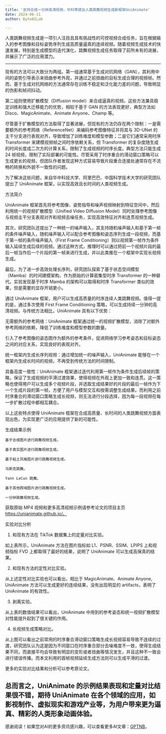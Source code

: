 ```yaml
---
title: '支持合成一分钟高清视频，华科等提出人类跳舞视频生成新框架UniAnimate'
date: 2024-06-11
author: ByteAILab

---
```


人类跳舞视频生成是一项引人注目且具有挑战性的可控视频合成任务，旨在根据输入的参考图像和目标姿势序列生成高质量逼真的连续视频。随着视频生成技术的快速发展，特别是生成模型的迭代演化，跳舞视频生成任务取得了前所未有的进展，并展示了广泛的应用潜力。

---


现有的方法可以大致分为两组。第一组通常基于生成对抗网络（GAN），其利用中间的姿势引导表示来扭曲参考外观，并通过之前扭曲的目标生成合理的视频帧。然而，基于生成对抗网络的方法通常存在训练不稳定和泛化能力差的问题，导致明显的伪影和帧间抖动。

第二组则使用扩散模型（Diffusion model）来合成逼真的视频。这些方法兼具稳定训练和强大迁移能力的优势，相较于基于 GAN 的方法表现更好，典型方法如 Disco、MagicAnimate、Animate Anyone、Champ 等。

尽管基于扩散模型的方法取得了显著进展，但现有的方法仍存在两个限制：一是需要额外的参考网络（ReferenceNet）来编码参考图像特征并将其与 3D-UNet 的主干分支进行表观对齐，导致增加了训练难度和模型参数；二是它们通常采用时序 Transformer 来建模视频帧之间时序依赖关系，但 Transformer 的复杂度随生成的时间长度成二次方的计算关系，限制了生成视频的时序长度。典型方法只能生成 24 帧视频，限制了实际部署的可能性。尽管采用了时序重合的滑动窗口策略可以生成更长的视频，但团队作者发现这种方式容易导致片段重合连接处通常存在不流畅的转换和外貌不一致性的问题。

为了解决这些问题，来自华中科技大学、阿里巴巴、中国科学技术大学的研究团队提出了 UniAnimate 框架，以实现高效且长时间的人类视频生成。

方法简介

UniAnimate 框架首先将参考图像、姿势指导和噪声视频映射到特征空间中，然后利用统一的视频扩散模型（Unified Video Diffusion Model）同时处理参考图像与视频主干分支表观对齐和视频去噪任务，实现高效特征对齐和连贯视频生成。

其次，研究团队还提出了一种统一的噪声输入，其支持随机噪声输入和基于第一帧的条件噪声输入，随机噪声输入可以配合参考图像和姿态序列生成一段视频，而基于第一帧的条件噪声输入（First Frame Conditioning）则以视频第一帧作为条件输入延续生成后续的视频。通过这种方式，推理时可以通过把前一个视频片段的最后一帧当作后一个片段的第一帧来进行生成，并以此类推在一个框架中实现长视频生成。

最后，为了进一步高效处理长序列，研究团队探索了基于状态空间模型（Mamba）的时间建模架构，作为原始的计算密集型时序 Transformer 的一种替代。实验发现基于时序 Mamba 的架构可以取得和时序 Transformer 类似的效果，但是需要的显存开销更小。

通过 UniAnimate 框架，用户可以生成高质量的时序连续人类跳舞视频。值得一提的是，通过多次使用 First Frame Conditioning 策略，可以生成持续一分钟的高清视频。与传统方法相比，UniAnimate 具有以下优势：

无需额外的参考网络：UniAnimate 框架通过统一的视频扩散模型，消除了对额外参考网络的依赖，降低了训练难度和模型参数的数量。

引入了参考图像的姿态图作为额外的参考条件，促进网络学习参考姿态和目标姿态之间的对应关系，实现良好的表观对齐。

统一框架内生成长序列视频：通过增加统一的噪声输入，UniAnimate 能够在一个框架内生成长时间的视频，不再受到传统方法的时间限制。

具备高度一致性：UniAnimate 框架通过迭代利用第一帧作为条件生成后续帧的策略，保证了生成视频的平滑过渡效果，使得视频在外观上更加一致和连贯。这一策略也使得用户可以生成多个视频片段，并选取生成结果好的片段的最后一帧作为下一个生成片段的第一帧，方便了用户与模型交互和按需调整生成结果。而利用之前时序重合的滑动窗口策略生成长视频，则无法进行分段选择，因为每一段视频在每一步扩散过程中都相互耦合。

以上这些特点使得 UniAnimate 框架在合成高质量、长时间的人类跳舞视频方面表现出色，为实现更广泛的应用提供了新的可能性。

生成结果示例

    基于合成图片进行跳舞视频生成。

    基于真实图片进行跳舞视频生成。

    基于粘土风格图片进行跳舞视频生成。

    马斯克跳舞。

    Yann LeCun 跳舞。

    基于其他跨域图片进行跳舞视频生成。

    一分钟跳舞视频生成。

获取原始 MP4 视频和更多高清视频示例请参考论文的项目主页 https://unianimate.github.io/。

实验对比分析

1. 和现有方法在 TikTok 数据集上的定量对比实验。

如上表所示，UniAnimate 方法在图片指标如 L1、PSNR、SSIM、LPIPS 上和视频指标 FVD 上都取得了最好的结果，说明了 UniAnimate 可以生成高保真的结果。

2. 和现有方法的定性对比实验。

从上述定性对比实验也可以看出，相比于 MagicAnimate、Animate Anyone, UniAnimate 方法可以生成更好的连续结果，没有出现明显的 artifacts，表明了 UniAnimate 的有效性。

3. 剥离实验。

从上表的数值结果可以看出，UniAnimate 中用到的参考姿态和统一视频扩散模型对性能提升起到了很关键的作用。

4. 长视频生成策略对比。

从上图可以看出之前常用的时序重合滑动窗口策略生成长视频容易导致不连续的过渡，研究团队认为这是因为不同窗口在时序重合部分去噪难度不一致，使得生成结果不同，而直接平均会导致有明显的变形或者扭曲等情况发生，并且这种不一致会进行错误传播。而本文利用的首帧视频延续生成方法则可以生成平滑的过渡。

更多的实验对比结果和分析可以参考原论文。

总而言之，UniAnimate 的示例结果表现和定量对比结果很不错，期待 UniAnimate 在各个领域的应用，如影视制作、虚拟现实和游戏产业等，为用户带来更为逼真、精彩的人类形象动画体验。
---
感谢阅读！如果您对AI的更多资讯感兴趣，可以查看更多AI文章：[GPTNB](https://gptnb.com)。